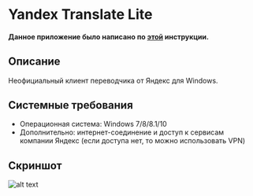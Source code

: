 # Yandex Translate Lite
#### Данное приложение было написано по [этой](https://vscode.ru/prog-lessons/rabota-s-api-yandex-perevodchika.html) инструкции.
## Описание
Неофициальный клиент переводчика от Яндекс для Windows.
## Системные требования
* Операционная система: Windows 7/8/8.1/10
* Дополнительно: интернет-соединение и доступ к сервисам компании Яндекс (если доступа нет, то можно использовать VPN)
## Скриншот
![alt text](https://i.imgur.com/9IYpYRv.png) 
